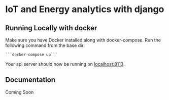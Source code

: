 # IoT and Energy analytics with django

## Running Locally with docker

Make sure you have Docker installed along with docker-compose. Run the following command from the base dir:

    ```docker-compose up```

Your api server should now be running on [localhost:8113](http://localhost:8113/).
## Documentation

Coming Soon
